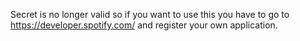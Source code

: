 Secret is no longer valid so if you want to use this you have to go to https://developer.spotify.com/ and register your own application.
